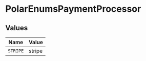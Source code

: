 # PolarEnumsPaymentProcessor


## Values

| Name     | Value    |
| -------- | -------- |
| `STRIPE` | stripe   |